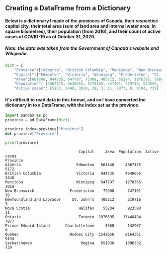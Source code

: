 ## Creating a DataFrame from a Dictionary
#### Below is a dictionary I made of the provinces of Canada, their respective capital city, their total area (sum of land area and internal water area; in square kilometres), their population (from 2016), and their count of active cases of COVID-19 as of October 31, 2020. 
##### Note: the data was taken from the Government of Canada's website and Wikipedia. 


```python
dict = {
	"Province":["Alberta", "British Columbia", "Manitoba", "New Brunswick", "Newfoundland and Labrador", "Nova Scotia", "Ontario", "Prince Edward Island", "Quebec", "Saskatchewan"],
	"Capital":["Edmonton", "Victoria", "Winnipeg", "Fredericton", "St. John's", "Halifax", "Toronto", "Charlottetown", "Québec City", "Regina"],
	"Area":[661848, 944735, 647797, 72908, 405212, 55284, 1076395, 5660, 1542056, 651036],
	"Population": [4067175, 4648055, 1278365, 747101, 519716, 923598, 13448494, 142907, 8164361, 1098352],
	"Active cases": [5172, 2448, 3010, 38, 3, 11, 7877, 0, 9194, 739] }

```

#### It's difficult to read data in this format, and so I have converted the dictionary in to a DataFrame, with the index set as the province. 


```python
import pandas as pd
province = pd.DataFrame(dict)
```


```python
province.index=province["Province"]
del province["Province"]
```


```python
print(province)
```

                                     Capital     Area  Population  Active cases
    Province                                                                   
    Alberta                         Edmonton   661848     4067175          5172
    British Columbia                Victoria   944735     4648055          2448
    Manitoba                        Winnipeg   647797     1278365          3010
    New Brunswick                Fredericton    72908      747101            38
    Newfoundland and Labrador     St. John's   405212      519716             3
    Nova Scotia                      Halifax    55284      923598            11
    Ontario                          Toronto  1076395    13448494          7877
    Prince Edward Island       Charlottetown     5660      142907             0
    Quebec                       Québec City  1542056     8164361          9194
    Saskatchewan                      Regina   651036     1098352           739




